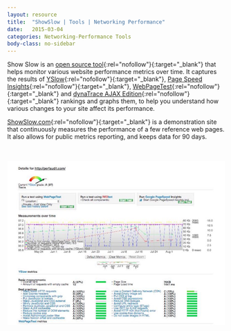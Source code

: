```yaml
---
layout: resource
title:  "ShowSlow | Tools | Networking Performance"
date:   2015-03-04
categories: Networking-Performance Tools
body-class: no-sidebar
---
```


Show Slow is an [open source tool](https://github.com/sergeychernyshev/showslow/){:rel="nofollow"}{:target="_blank"} that helps monitor various website performance metrics over time. It captures the results of [YSlow](http://www.yslow.org/){:rel="nofollow"}{:target="_blank"}, [Page Speed Insights](https://developers.google.com/speed/pagespeed/insights/){:rel="nofollow"}{:target="_blank"}, [WebPageTest](http://www.webpagetest.org/){:rel="nofollow"}{:target="_blank"} and [dynaTrace AJAX Edition](https://community.dynatrace.com/community/display/AJAX/Dynatrace+AJAX+Edition+Community+Home){:rel="nofollow"}{:target="_blank"} rankings and graphs them, to help you understand how various changes to your site affect its performance.

[ShowSlow.com](http://www.showslow.com/){:rel="nofollow"}{:target="_blank"} is a demonstration site that continuously measures the performance of a few reference web pages. It also allows for public metrics reporting, and keeps data for 90 days.

<br><br>
![ShowSlow PerfAudit Report](/images/networking-performance/showslow-demo.jpg)